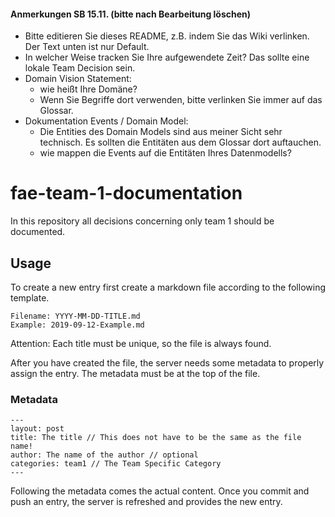 #### Anmerkungen SB 15.11. (bitte nach Bearbeitung löschen)
* Bitte editieren Sie dieses README, z.B. indem Sie das Wiki verlinken. Der Text unten ist nur Default. 
* In welcher Weise tracken Sie Ihre aufgewendete Zeit? Das sollte eine lokale Team Decision sein. 
* Domain Vision Statement: 
    * wie heißt Ihre Domäne?
    * Wenn Sie Begriffe dort verwenden, bitte verlinken Sie immer auf das Glossar. 
* Dokumentation Events / Domain Model:
    * Die Entities des Domain Models sind aus meiner Sicht sehr technisch. Es sollten die Entitäten aus dem Glossar dort auftauchen. 
    * wie mappen die Events auf die Entitäten Ihres Datenmodells?


# fae-team-1-documentation

In this repository all decisions concerning only team 1 should be documented.

## Usage
To create a new entry first create a markdown file according to the following template.

```
Filename: YYYY-MM-DD-TITLE.md
Example: 2019-09-12-Example.md
```

Attention: Each title must be unique, so the file is always found.

After you have created the file, the server needs some metadata to properly assign the entry. The metadata must be at the top of the file.

### Metadata
```
---
layout: post
title: The title // This does not have to be the same as the file name!
author: The name of the author // optional
categories: team1 // The Team Specific Category
---
```

Following the metadata comes the actual content. Once you commit and push an entry, the server is refreshed and provides the new entry.

